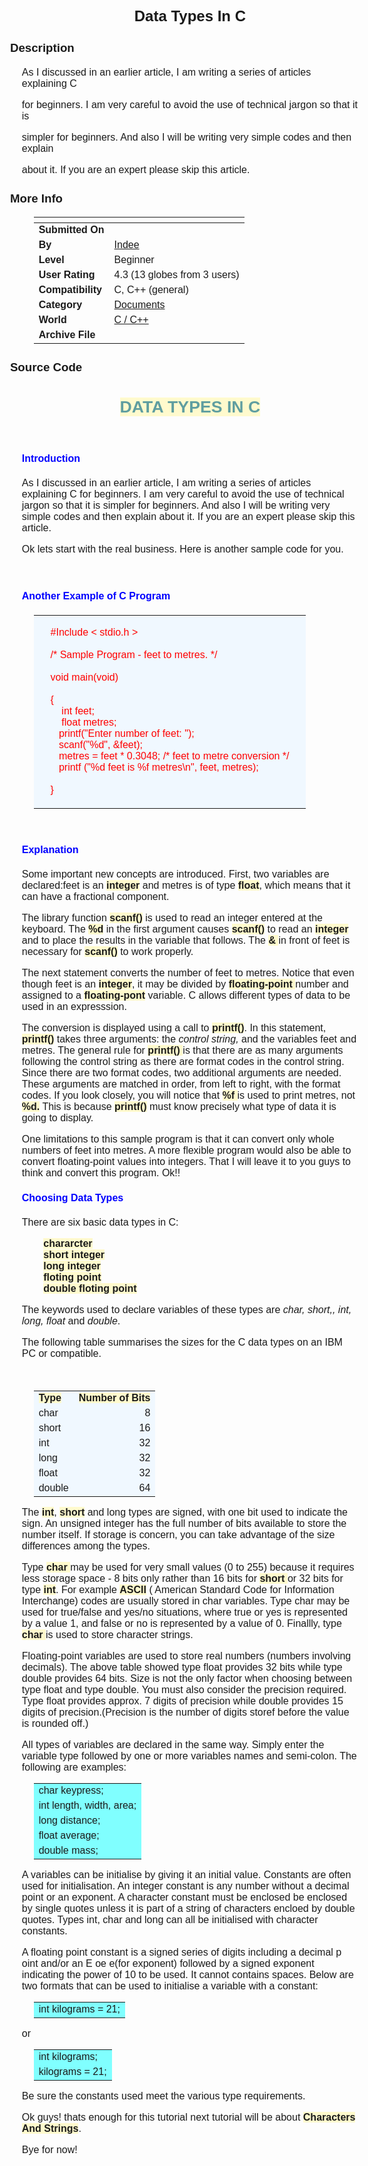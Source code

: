﻿<div align="center">

## Data Types In C


</div>

### Description

As I discussed in an earlier article, I am writing a series of articles explaining C

for beginners. I am very careful to avoid the use of technical jargon so that it is

simpler for beginners. And also I will be writing very simple codes and then explain

about it. If you are an expert please skip this article.
 
### More Info
 


<span>             |<span>
---                |---
**Submitted On**   |
**By**             |[Indee](https://github.com/Planet-Source-Code/PSCIndex/blob/master/ByAuthor/indee.md)
**Level**          |Beginner
**User Rating**    |4.3 (13 globes from 3 users)
**Compatibility**  |C, C\+\+ \(general\)
**Category**       |[Documents](https://github.com/Planet-Source-Code/PSCIndex/blob/master/ByCategory/documents__3-27.md)
**World**          |[C / C\+\+](https://github.com/Planet-Source-Code/PSCIndex/blob/master/ByWorld/c-c.md)
**Archive File**   |[](https://github.com/Planet-Source-Code/indee-data-types-in-c__3-862/archive/master.zip)





### Source Code

<HTML>
<HEAD>
<META HTTP-EQUIV="Keywords" CONTENT="C Language">
<META NAME="Generator" CONTENT="RCEdit 32-bit HTML Editor">
<META NAME="Author" CONTENT="Inder Mohan Singh">
<TITLE>Data Types in C</TITLE>
<STYLE type=text/css>
<!--
 BODY{font-family: Arial; font-size:12pt;margin-left:0.5cm}
 TABLE{margin-left:1cm}
 P{margin-left:0.5cm; margin-right:0.5cm;}
 H1{color:#5f9ea0; font-size:20pt}
 H4{margin-left:0.5cm;color:#0000FF}
 B{background:#fffacd}
-->
</STYLE>
</HEAD>
<BODY>
<CENTER>
<H1><B>DATA TYPES IN C</B></H1></CENTER><BR>
<H4>Introduction</H4>
<P>As I discussed in an earlier article, I am writing a series of articles explaining C
for beginners. I am very careful to avoid the use of technical jargon so that it is
simpler for beginners. And also I will be writing very simple codes and then explain
about it. If you are an expert please skip this article.</P>
<P> Ok lets start with the real business. Here is another sample code for you.</P><BR>
<H4>Another Example of C Program</H4>
<TABLE border=0 cellPadding=0 cellSpacing=0 width="70%">
 <TBODY>
 <TR>
  <TD align=left bgColor=#f0f8ff><FONT color=#ff0000>
<P>#Include &lt; stdio.h &gt;<br><BR>
/* Sample Program - feet to metres. */<BR><BR>
void main(void)<BR><BR>
{<BR>
&nbsp;&nbsp;&nbsp; int feet;<BR>
&nbsp;&nbsp;&nbsp; float metres;<BR>
&nbsp;&nbsp;&nbsp;printf("Enter number of feet: ");<BR>
&nbsp;&nbsp;&nbsp;scanf("%d", &feet);<BR>
&nbsp;&nbsp;&nbsp;metres = feet * 0.3048; /* feet to metre conversion */<BR>
&nbsp;&nbsp;&nbsp;printf ("%d feet is %f metres\n", feet, metres);<BR><BR>
}<BR></P></TD></TR></FONT></TBODY></TABLE><BR>
<H4>Explanation</H4>
<P>Some important new concepts are introduced. First, two variables are declared:feet
is an <B>integer</B> and metres is of type <B>float</B>, which means that it can have a fractional
component.</P>
<P>The library function <B>scanf()</B> is used to read an integer entered at the keyboard.
The <B>%d</B> in the first argument causes <B>scanf()</B> to read an <B>integer</B> and to place the results
in the variable that follows. The <B>& </B>in front of feet is necessary for <B>scanf()</B> to work
properly.</P>
<P>The next statement converts the number of feet to metres. Notice that even though
feet is an <B>integer</B>, it may be divided by <B>floating-point </B>number and assigned to a
<B>floating-pont</B> variable. C allows different types of data to be used in an expresssion.
</P>
<P>The conversion is displayed using a call to <B>printf()</B>. In this statement, <B>printf()</B> takes three arguments: the<I> control string,</I> and the variables feet and metres. The general rule for <B>printf() </B>is that there are as many arguments following the control string as there are format codes in the control string. Since there are two format codes, two additional arguments are needed. These arguments are matched in order, from left to right, with the format codes. If you look closely, you will notice that <B>%f </B>is used to print metres, not <B>%d.</B> This is because <B>printf()</B> must know precisely what type of data it is going to display.</P>
<P>One limitations to this sample program is that it can convert only whole numbers of feet into metres. A more flexible program would also be able to convert floating-point values into integers. That I will leave it to you guys to think and convert this program. Ok!!</P>
<H4>Choosing Data Types</H4>
<P>There are six basic data types in C:</P>
&nbsp; &nbsp; &nbsp; &nbsp; &nbsp; &nbsp; <B>chararcter</B><BR>
&nbsp; &nbsp; &nbsp; &nbsp; &nbsp; &nbsp; <B>short integer</B><BR>
&nbsp; &nbsp; &nbsp; &nbsp; &nbsp; &nbsp; <B>long integer</B><BR>
&nbsp; &nbsp; &nbsp; &nbsp; &nbsp; &nbsp; <B>floting point</B><BR>
&nbsp; &nbsp; &nbsp; &nbsp; &nbsp; &nbsp; <B>double floting point</B><BR>
<P>The keywords used to declare variables of these types are <I>char, short,, int, long, float </I>and <I>double</I>.</P>
<P>The following table summarises the sizes for the C data types on an IBM PC or compatible.</P>
<CENTER><TABLE BORDER="0" CELLSPACING="0" CELLPADDING="0">
<TR>
	<TD bgColor=#f0f8ff><B>Type</B></TD>&nbsp; &nbsp;&nbsp; &nbsp;
	<TD bgColor=#f0f8ff ALIGN="RIGHT"><B>Number of Bits</B></TD>
</TR>
<TR>
	<TD bgColor=#f0f8ff>char</TD>
	<TD bgColor=#f0f8ff ALIGN="RIGHT">8</TD>
</TR>
<TR>
	<TD bgColor=#f0f8ff>short</TD>
	<TD bgColor=#f0f8ff ALIGN="RIGHT">16</TD>
</TR>
<TR>
	<TD bgColor=#f0f8ff>int</TD>
	<TD bgColor=#f0f8ff ALIGN="RIGHT">32</TD>
</TR>
<TR>
	<TD bgColor=#f0f8ff>long</TD>
	<TD bgColor=#f0f8ff ALIGN="RIGHT">32</TD>
</TR>
<TR>
	<TD bgColor=#f0f8ff>float</TD>
	<TD bgColor=#f0f8ff ALIGN="RIGHT">32</TD>
</TR>
<TR>
	<TD bgColor=#f0f8ff>double</TD>
	<TD bgColor=#f0f8ff ALIGN="RIGHT">64</TD>
</TR>
</TABLE>
</CENTER>
<P>The <B>int</B>, <B>short</B> and long<B></B> types are signed, with one bit used to indicate the sign. An unsigned integer has the full number of bits available to store the number itself. If storage is concern, you can take advantage of the size differences among the types. </P>
<P>Type <B>char </B>may be used for very small values (0 to 255) because it requires less storage space - 8 bits only rather than 16 bits for <B>short </B>or 32 bits for type <B>int</B>. For example <B>ASCII</B> ( American Standard Code for Information Interchange) codes are usually stored in char variables. Type char may be used for true/false and yes/no situations, where true or yes is represented by a value 1, and false or no is represented by a value of 0. Finallly, type <B>char </B>is used to store character strings.</P>
<P>Floating-point variables are used to store real numbers (numbers involving decimals). The above table showed type float provides 32 bits while type double provides 64 bits. Size is not the only factor when choosing between type float and type double. You must also consider the precision required. Type float provides approx. 7 digits of precision while double provides 15 digits of precision.(Precision is the number of digits storef before the value is rounded off.)</P>
<P>All types of variables are declared in the same way. Simply enter the variable type followed by one or more variables names and semi-colon. The following are examples:</P>
<CENTER><TABLE BORDER="0" CELLSPACING="0" CELLPADDING="0">
<TR>
	<TD BGCOLOR="#80FFFF">char keypress;
</TD>
</TR>
<TR>
	<TD BGCOLOR="#80FFFF">int length, width, area;</TD>
</TR>
<TR>
	<TD BGCOLOR="#80FFFF">long distance;</TD>
</TR>
<TR>
	<TD BGCOLOR="#80FFFF">float average;</TD>
</TR>
<TR>
	<TD BGCOLOR="#80FFFF">double mass;</TD>
</TR>
</TABLE>
</CENTER>
<P>A variables can be initialise by giving it an initial value. Constants are often used for initialisation. An integer constant is any number without a decimal point or an exponent. A character constant must be enclosed be enclosed by single quotes unless it is part of a string of characters encloed by double quotes. Types int, char and long can all be initialised with character constants.</P>
<P>A floating point constant is a signed series of digits including a decimal p oint and/or an E oe e(for exponent) followed by a signed exponent indicating the power of 10 to be used. It cannot contains spaces. Below are two formats that can be used to initialise a variable with a constant:</P>
<CENTER><TABLE BORDER="0" CELLSPACING="0" CELLPADDING="0">
<TR>
	<TD BGCOLOR="#80FFFF">int kilograms = 21;</TD>
</TR>
</TABLE>
</CENTER>
<P>or</P>
<CENTER><TABLE BORDER="0" CELLSPACING="0" CELLPADDING="0">
<TR>
	<TD BGCOLOR="#80FFFF">int kilograms;</TD>
</TR>
<TR>
	<TD BGCOLOR="#80FFFF">kilograms = 21;</TD>
</TR>
</TABLE>
</CENTER>
<P>Be sure the constants used meet the various type requirements.</P>
<P>Ok guys! thats enough for this tutorial next tutorial will be about <B>Characters And Strings</B>.</P>
<P>Bye for now!</P>
</BODY>
</HTML>

